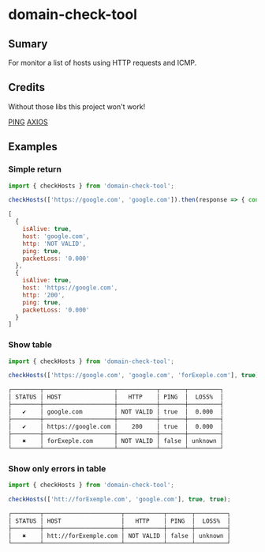 # domain-check-tool

## Sumary
For monitor a list of hosts using HTTP requests and ICMP.

## Credits
Without those libs this project won't work!

[PING](https://www.npmjs.com/package/ping)
[AXIOS](https://www.npmjs.com/package/axios)
## Examples

### Simple return

```javascript
import { checkHosts } from 'domain-check-tool';

checkHosts(['https://google.com', 'google.com']).then(response => { console.log(response) });
```

```javascript
[
  {
    isAlive: true,
    host: 'google.com',
    http: 'NOT VALID',
    ping: true,
    packetLoss: '0.000'
  },
  {
    isAlive: true,
    host: 'https://google.com',
    http: '200',
    ping: true,
    packetLoss: '0.000'
  }
]
```

### Show table

```javascript
import { checkHosts } from 'domain-check-tool';

checkHosts(['https://google.com', 'google.com', 'forExeple.com'], true);
```

```bash
┌────────┬────────────────────┬───────────┬───────┬─────────┐
│ STATUS │ HOST               │   HTTP    │ PING  │  LOSS%  │
├────────┼────────────────────┼───────────┼───────┼─────────┤
│   ✔    │ google.com         │ NOT VALID │ true  │  0.000  │
├────────┼────────────────────┼───────────┼───────┼─────────┤
│   ✔    │ https://google.com │    200    │ true  │  0.000  │
├────────┼────────────────────┼───────────┼───────┼─────────┤
│   ✖    │ forExeple.com      │ NOT VALID │ false │ unknown │
└────────┴────────────────────┴───────────┴───────┴─────────┘
```

### Show only errors in table

```javascript
import { checkHosts } from 'domain-check-tool';

checkHosts(['htt://forExemple.com', 'google.com'], true, true);
```

```bash
┌────────┬──────────────────────┬───────────┬───────┬─────────┐
│ STATUS │ HOST                 │   HTTP    │ PING  │  LOSS%  │
├────────┼──────────────────────┼───────────┼───────┼─────────┤
│   ✖    │ htt://forExemple.com │ NOT VALID │ false │ unknown │
└────────┴──────────────────────┴───────────┴───────┴─────────┘
```